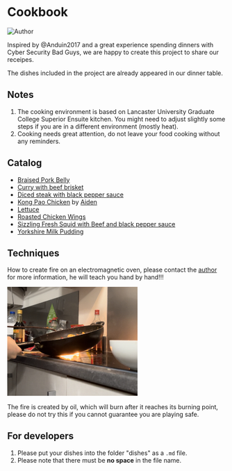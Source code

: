 # Cookbook

![Author](https://img.shields.io/badge/Author-Bad%20Guys%20Group-blue)

Inspired by @Anduin2017 and a great experience spending dinners with Cyber Security Bad Guys, we are happy to create this project to share our receipes.

The dishes included in the project are already appeared in our dinner table.

## Notes

1. The cooking environment is based on Lancaster University Graduate College Superior Ensuite kitchen. You might need to adjust slightly some steps if you are in a different environment (mostly heat).
2. Cooking needs great attention, do not leave your food cooking without any reminders.

## Catalog
- [Braised Pork Belly](dishes/Braised-Pork-Belly.md)
- [Curry with beef brisket](dishes/Curry_with_beef_brisket.md)
- [Diced steak with black pepper sauce](dishes/Diced-steak-with-black-pepper-sauce.md)
- [Kong Pao Chicken](dishes/Gong-Bao-Ji-Ding.md) by [Aiden](https://github.com/Aiden-L)
- [Lettuce](dishes/Lettuce.md)
- [Roasted Chicken Wings](dishes/Roasted-Chicken-Wings.md)
- [Sizzling Fresh Squid with Beef and black pepper sauce](dishes/Sizzling-Fresh-Squid-and-Beef-with-black-pepper-sauce.md)
- [Yorkshire Milk Pudding](dishes/Yorkshire-Milk-Pudding.md)

## Techniques

How to create fire on an electromagnetic oven, please contact the [author](mailto:ask@lancaster.ac.uk) for more information, he will teach you hand by hand!!!

<div>
	<img src="imgs/index/fire.jpg" style="width: 300px"/>
</div>

The fire is created by oil, which will burn after it reaches its burning point, please do not try this if you cannot guarantee you are playing safe.

## For developers
1. Please put your dishes into the folder "dishes" as a `.md` file.
2. Please note that there must be __no space__ in the file name.

